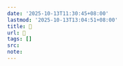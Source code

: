 ```yaml
---
date: '2025-10-13T11:30:45+08:00'
lastmod: '2025-10-13T13:04:51+08:00'
title: 󰧁
url: 󰧁
tags: []
src:
note:
---
```

